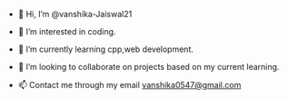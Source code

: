 - 👋 Hi, I’m @vanshika-Jaiswal21
- 👀 I’m interested in coding.
- 🌱 I’m currently learning cpp,web development.
- 💞️ I’m looking to collaborate on projects based on my current learning.

- 📫 Contact me through my email vanshika0547@gmail.com

<!---
vanshika-jaiswal21/vanshika-jaiswal21 is a ✨ special ✨ repository because its `README.md` (this file) appears on your GitHub profile.
You can click the Preview link to take a look at your changes.
--->
